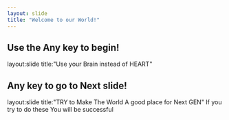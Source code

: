 ```yaml
---
layout: slide
title: "Welcome to our World!"
---
```


Use the Any key to begin!
---
layout:slide
title:"Use your Brain instead of HEART"

Any key to go to Next slide!
---
layout:slide
title:"TRY to Make The World A good place for Next GEN"
If you try to do these You will be successful
